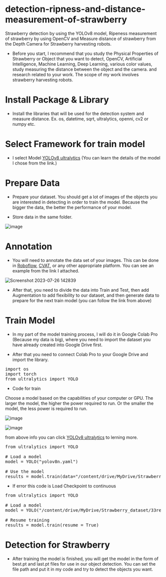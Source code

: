 # detection-ripness-and-distance-measurement-of-strawberry
Strawberry detection by using the YOLOv8 model, Ripeness measurement of strawberry by using OpenCV and Measure distance of strawberry from the Depth Camera for Strawberry harvesting robots.

* Before you start, I recommend that you study the Physical Properties of Strawberry or Object that you want to detect, OpenCV, Artificial Intelligence, Machine Learning, Deep Learning, various color values, study measuring the distance between the object and the camera. and research related to your work. The scope of my work involves strawberry harvesting robots.

# Install Package & Library

* Install the libraries that will be used for the detection system and measure distance.
  Ex. os, datetime, sqrt, ultralytics, openni, cv2 or numpy etc.

# Select Framework for train model

* I select Model [YOLOv8 ultralytics](https://github.com/ultralytics/ultralytics)
(You can learn the details of the model I chose from the link.)

# Prepare Data

* Prepare your dataset. You should get a lot of images of the objects you are interested in detecting in order to train the model. Because the bigger the data, the better the performance of your model.

* Store data in the same folder.

![image](https://github.com/smartfarmdiy/detection-ripeness-and-distance-measurement-of-strawberry/assets/63504401/911c6a78-71c9-42ed-a431-0505409facd0)

# Annotation

* You will need to annotate the data set of your images. This can be done in [Roboflow](https://www.youtube.com/watch?v=wuZtUMEiKWY&list=PLrQjg-8WJZpOnfbFXyOfLlVfkQnRUCjCO&index=13), [CVAT](https://www.youtube.com/watch?v=m9fH9OWn8YM&list=PLrQjg-8WJZpOnfbFXyOfLlVfkQnRUCjCO&index=12), or any other appropriate platform. You can see an example from the link I attached.

![Screenshot 2023-07-26 142839](https://github.com/smartfarmdiy/detection-ripeness-and-distance-measurement-of-strawberry/assets/63504401/50861953-ac16-4693-873b-20d38857f787)

* After that, you need to divide the data into Train and Test, then add Augmentation to add flexibility to our dataset, and then generate data to prepare for the next train model (you can follow the link from above)

# Train Model

* In my part of the model training process, I will do it in Google Colab Pro (Because my data is big), where you need to import the dataset you have already created into Google Drive first.

* After that you need to connect Colab Pro to your Google Drive and import the library.

<pre>
import os
import torch
from ultralytics import YOLO
</pre>

* Code for train

Choose a model based on the capabilities of your computer or GPU. The larger the model, the higher the power required to run. Or the smaller the model, the less power is required to run.

![image](https://github.com/smartfarmdiy/detection-ripeness-and-distance-measurement-of-strawberry/assets/63504401/e8f39c00-a7b5-4313-96c0-a54c65d053a5)

![image](https://github.com/smartfarmdiy/detection-ripeness-and-distance-measurement-of-strawberry/assets/63504401/9178a6ff-9a1c-42bd-834d-b417b7d399a1)

from above info you can click [YOLOv8 ultralytics](https://github.com/ultralytics/ultralytics) to lerning more.
<pre>
from ultralytics import YOLO

# Load a model
model = YOLO("yolov8n.yaml")

# Use the model
results = model.train(data="/content/drive/MyDrive/Strawberry_dataset/google_colab_config.yaml", epochs=200, imgsz =640)
</pre>

* If error this code is Load Checkpoint to continuous

<pre>
from ultralytics import YOLO

# Load a model
model = YOLO("/content/drive/MyDrive/Strawberry_dataset/33resume/detect/train/weights/last.pt")

# Resume training
results = model.train(resume = True)
</pre>

# Detection for Strawberry

* After training the model is finished, you will get the model in the form of best.pt and last.pt files for use in our object detection. You can set the file path and put it in my code and try to detect the objects you want.



